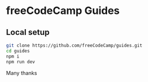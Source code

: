 # freeCodeCamp Guides

## Local setup

```sh
git clone https://github.com/freeCodeCamp/guides.git
cd guides
npm i
npm run dev
```

Many thanks
